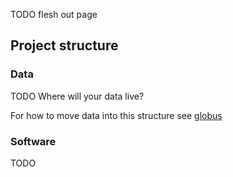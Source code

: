 TODO flesh out page
## Project structure

### Data
TODO
Where will your data live? 


For how to move data into this structure see [globus](../../data_transfer/globus.md)

### Software

TODO